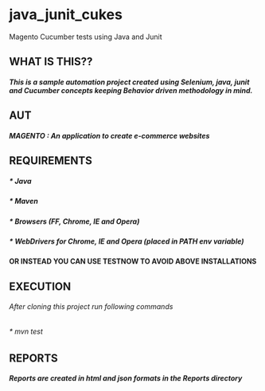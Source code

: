 # java_junit_cukes
Magento Cucumber tests using Java and Junit

## WHAT IS THIS??
##### This is a sample automation project created using Selenium, java, junit and Cucumber concepts keeping Behavior driven methodology in mind.

## AUT
##### MAGENTO : An application to create e-commerce websites

## REQUIREMENTS
##### * Java
##### * Maven 
##### * Browsers (FF, Chrome, IE and Opera)
##### * WebDrivers for Chrome, IE and Opera (placed in PATH env variable)

#### OR INSTEAD YOU CAN USE TESTNOW TO AVOID ABOVE INSTALLATIONS


## EXECUTION
###### After cloning this project run following commands
###### * mvn test

## REPORTS
##### Reports are created in html and json formats in the Reports directory 
